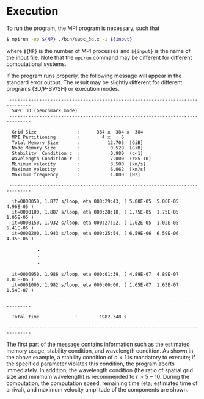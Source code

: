 # Execution

To run the program, the MPI program is necessary, such that

```bash
$ mpirun -np ${NP} ./bin/swpc_3d.x -i ${input}
```

where `${NP}` is the number of MPI processes and `${input}` is the name
of the input file. Note that the `mpirun` command may be different for
different computational systems.

If the program runs properly, the following message will appear in the
standard error output. The result may be slightly different for
different programs (3D/P-SV/SH) or execution modes.

```text
 ------------------------------------------------------------------------------
  SWPC_3D (benchmark mode)
 ------------------------------------------------------------------------------

  Grid Size               :      384 x  384 x  384
  MPI Partitioning        :        4 x    6
  Total Memory Size       :          12.705  [GiB]
  Node Memory Size        :           0.529  [GiB]
  Stability  Condition c  :           0.980  (c<1)
  Wavelength Condition r  :           7.000  (r>5-10)
  Minimum velocity        :           3.500  [km/s]
  Maximum velocity        :           6.062  [km/s]
  Maximum frequency       :           1.000  [Hz]

 ------------------------------------------------------------------------------

  it=0000050, 1.877 s/loop, eta 000:29:43, ( 5.00E-05  5.00E-05  4.96E-05 )
  it=0000100, 1.887 s/loop, eta 000:28:18, ( 1.75E-05  1.75E-05  1.05E-05 )
  it=0000150, 1.932 s/loop, eta 000:27:22, ( 1.02E-05  1.02E-05  5.41E-06 )
  it=0000200, 1.943 s/loop, eta 000:25:54, ( 6.59E-06  6.59E-06  4.35E-06 )
          
           ・
           ・
           ・

  it=0000950, 1.986 s/loop, eta 000:01:39, ( 4.89E-07  4.89E-07  1.81E-06 )
  it=0001000, 1.982 s/loop, eta 000:00:00, ( 1.65E-07  1.65E-07  1.54E-07 )

 ------------------------------------------------------------------------------

  Total time             :        1982.348 s

 ------------------------------------------------------------------------------  
```

The first part of the message contains information such as the estimated
memory usage, stability condition, and wavelength condition. As shown in
the above example, a stability condition of $c<1$ is mandatory to
execute; if the specified parameter violates this condition, the program
aborts immediately. In addition, the wavelength condition (the ratio of
spatial grid size and minimum wavelength) is recommended to $r>5-10$.
During the computation, the computation speed, remaining time (eta;
estimated time of arrival), and maximum velocity amplitude of the
components are shown.


